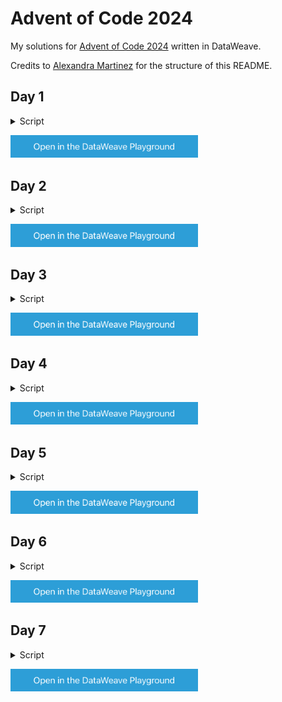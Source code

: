 # Advent of Code 2024

My solutions for [Advent of Code 2024](https://adventofcode.com/2024/) written in DataWeave.

Credits to [Alexandra Martinez](https://github.com/alexandramartinez/adventofcode-2024/tree/main) for the structure of this README.

## Day 1

<details>
  <summary>Script</summary>
  https://github.com/mtransier/AdventOfCode2024/blob/1ed4f7cce2a681169e490271764e49eae0366f1a/day1/transform.dwl#L1-L17
</details>

<a href="https://dataweave.mulesoft.com/learn/playground?projectMethod=GHRepo&repo=mtransier%2FAdventOfCode2024&path=day1"><img width="300" src="/images/dwplayground-button.png"></a>

## Day 2

<details>
  <summary>Script</summary>
  https://github.com/mtransier/AdventOfCode2024/blob/1ed4f7cce2a681169e490271764e49eae0366f1a/day2/transform.dwl#L1-L27
</details>

<a href="https://dataweave.mulesoft.com/learn/playground?projectMethod=GHRepo&repo=mtransier%2FAdventOfCode2024&path=day2"><img width="300" src="/images/dwplayground-button.png"></a>

## Day 3

<details>
  <summary>Script</summary>
  https://github.com/mtransier/AdventOfCode2024/blob/1ed4f7cce2a681169e490271764e49eae0366f1a/day3/transform.dwl#L1-L43
</details>

<a href="https://dataweave.mulesoft.com/learn/playground?projectMethod=GHRepo&repo=mtransier%2FAdventOfCode2024&path=day3"><img width="300" src="/images/dwplayground-button.png"></a>

## Day 4

<details>
  <summary>Script</summary>
  https://github.com/mtransier/AdventOfCode2024/blob/1ed4f7cce2a681169e490271764e49eae0366f1a/day4/transform.dwl#L1-L37
</details>

<a href="https://dataweave.mulesoft.com/learn/playground?projectMethod=GHRepo&repo=mtransier%2FAdventOfCode2024&path=day4"><img width="300" src="/images/dwplayground-button.png"></a>

## Day 5

<details>
  <summary>Script</summary>
  https://github.com/mtransier/AdventOfCode2024/blob/1ed4f7cce2a681169e490271764e49eae0366f1a/day5/transform.dwl#L1-L41
</details>

<a href="https://dataweave.mulesoft.com/learn/playground?projectMethod=GHRepo&repo=mtransier%2FAdventOfCode2024&path=day5"><img width="300" src="/images/dwplayground-button.png"></a>

## Day 6

<details>
  <summary>Script</summary>
  https://github.com/mtransier/AdventOfCode2024/blob/791abaa2f194143b7d8c6258b68de0cf83f4183a/day6/transform.dwl#L1-L116
</details>

<a href="https://dataweave.mulesoft.com/learn/playground?projectMethod=GHRepo&repo=mtransier%2FAdventOfCode2024&path=day6"><img width="300" src="/images/dwplayground-button.png"></a>

## Day 7

<details>
  <summary>Script</summary>
  https://github.com/mtransier/AdventOfCode2024/blob/1ed4f7cce2a681169e490271764e49eae0366f1a/day7/transform.dwl#L1-L38
</details>

<a href="https://dataweave.mulesoft.com/learn/playground?projectMethod=GHRepo&repo=mtransier%2FAdventOfCode2024&path=day7"><img width="300" src="/images/dwplayground-button.png"></a>
